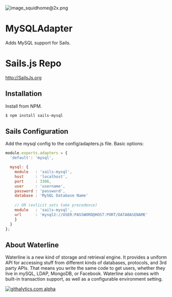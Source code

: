 ![image_squidhome@2x.png](http://i.imgur.com/RIvu9.png) 

# MySQLAdapter

Adds MySQL support for Sails.

# Sails.js Repo
http://SailsJs.org

## Installation

Install from NPM.

```bash
$ npm install sails-mysql
```

## Sails Configuration

Add the mysql config to the config/adapters.js file.  Basic options:

```javascript
module.exports.adapters = {
  'default': 'mysql',

  mysql: {
    module   : 'sails-mysql',
    host     : 'localhost',
    port     : 3306,
    user     : 'username',
    password : 'password',
    database : 'MySQL Database Name'
    
    // OR (exlicit sets take precedence)
    module   : 'sails-mysql',
    url      : 'mysql2://USER:PASSWORD@HOST:PORT/DATABASENAME'
    }
  }
};
```

## About Waterline
Waterline is a new kind of storage and retrieval engine.  It provides a uniform API for accessing stuff from different kinds of databases, protocols, and 3rd party APIs.  That means you write the same code to get users, whether they live in mySQL, LDAP, MongoDB, or Facebook.
Waterline also comes with built-in transaction support, as well as a configurable environment setting. 

 

[![githalytics.com alpha](https://cruel-carlota.pagodabox.com/a22d3919de208c90c898986619efaa85 "githalytics.com")](http://githalytics.com/mikermcneil/sails-mysql)
